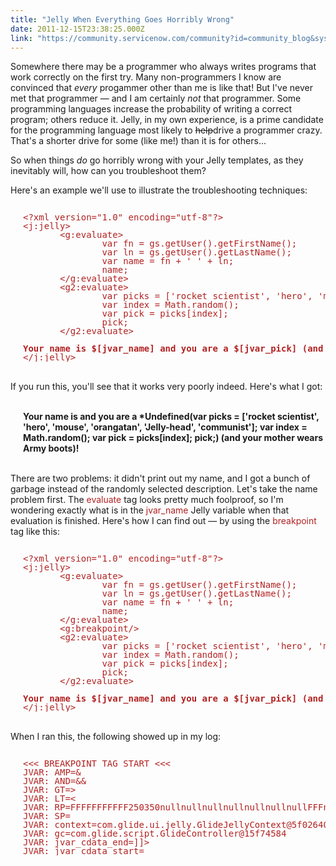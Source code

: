```yaml
---
title: "Jelly When Everything Goes Horribly Wrong"
date: 2011-12-15T23:38:25.000Z
link: "https://community.servicenow.com/community?id=community_blog&sys_id=049d6a69dbd0dbc01dcaf3231f96195d"
---
```

<p>Somewhere there may be a programmer who always writes programs that work correctly on the first try. Many non-programmers I know are convinced that <em>every</em> progammer other than me is like that! But I've never met that programmer — and I am certainly <em>not</em> that programmer. Some programming languages increase the probability of writing a correct program; others reduce it. Jelly, in my own experience, is a prime candidate for the programming language most likely to <span style="text-decoration: line-through;">help</span>drive a programmer crazy. That's a shorter drive for some (like me!) than it is for others...</p><p></p><p>So when things <em>do</em> go horribly wrong with your Jelly templates, as they inevitably will, how can you troubleshoot them?</p><p></p><p>Here's an example we'll use to illustrate the troubleshooting techniques:</p><pre style="margin-left: 20px; line-height: 1; color: firebrick;"><br/>&lt;?xml version="1.0" encoding="utf-8"?&gt;<br/>&lt;j:jelly&gt;<br/>       &lt;g:evaluate&gt;<br/>               var fn = gs.getUser().getFirstName();<br/>               var ln = gs.getUser().getLastName();<br/>               var name = fn + ' ' + ln;<br/>               name;<br/>       &lt;/g:evaluate&gt;<br/>       &lt;g2:evaluate&gt;<br/>               var picks = ['rocket scientist', 'hero', 'mouse', 'orangatan', 'Jelly-head', 'communist'];<br/>               var index = Math.random();<br/>               var pick = picks[index];<br/>               pick;<br/>       &lt;/g2:evaluate&gt;<br/>     <br/><strong>Your name is $[jvar_name] and you are a $[jvar_pick] (and your mother wears Army boots)!</strong><br/>&lt;/j:jelly&gt;</pre><p><br/>If you run this, you'll see that it works very poorly indeed. Here's what I got:</p><div style="margin-left: 20px; font-weight: bold;"><br/>Your name is and you are a *Undefined(var picks = ['rocket scientist', 'hero', 'mouse', 'orangatan', 'Jelly-head', 'communist']; var index = Math.random(); var pick = picks[index]; pick;) (and your mother wears Army boots)!</div><p><br/>There are two problems: it didn't print out my name, and I got a bunch of garbage instead of the randomly selected description. Let's take the name problem first. The <span style="font-family=courier;color: FireBrick;">evaluate</span> tag looks pretty much foolproof, so I'm wondering exactly what is in the <span style="font-family=courier;color: FireBrick;">jvar_name</span> Jelly variable when that evaluation is finished. Here's how I can find out — by using the <span style="font-family=courier;color: FireBrick;">breakpoint</span> tag like this:</p><pre style="margin-left: 20px; line-height: 1; color: firebrick;"><br/>&lt;?xml version="1.0" encoding="utf-8"?&gt;<br/>&lt;j:jelly&gt;<br/>       &lt;g:evaluate&gt;<br/>               var fn = gs.getUser().getFirstName();<br/>               var ln = gs.getUser().getLastName();<br/>               var name = fn + ' ' + ln;<br/>               name;<br/>       &lt;/g:evaluate&gt;<br/>       &lt;g:breakpoint/&gt;<br/>       &lt;g2:evaluate&gt;<br/>               var picks = ['rocket scientist', 'hero', 'mouse', 'orangatan', 'Jelly-head', 'communist'];<br/>               var index = Math.random();<br/>               var pick = picks[index];<br/>               pick;<br/>       &lt;/g2:evaluate&gt;<br/>     <br/><strong>Your name is $[jvar_name] and you are a $[jvar_pick] (and your mother wears Army boots)!</strong><br/>&lt;/j:jelly&gt;</pre><p><br/>When I ran this, the following showed up in my log:</p><pre style="margin-left: 20px; line-height: 1; color: firebrick;"><br/>&lt;&lt;&lt; BREAKPOINT TAG START &lt;&lt;&lt;<br/>JVAR: AMP=&amp;<br/>JVAR: AND=&amp;&amp;<br/>JVAR: GT=&gt;<br/>JVAR: LT=&lt;<br/>JVAR: RP=FFFFFFFFFFF250350nullnullnullnullnullnullnullFFFnullnullnullF<br/>JVAR: SP=<br/>JVAR: context=com.glide.ui.jelly.GlideJellyContext@5f02640f<br/>JVAR: gc=com.glide.script.GlideController@15f74584<br/>JVAR: jvar_cdata_end=]]&gt;<br/>JVAR: jvar_cdata_start=</pre>